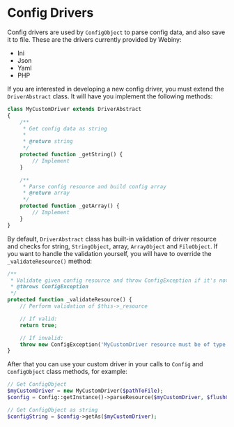 Config Drivers
=====================

Config drivers are used by `ConfigObject` to parse config data, and also save it to file.
These are the drivers currently provided by Webiny:

- Ini
- Json
- Yaml
- PHP

If you are interested in developing a new config driver, you must extend the `DriverAbstract` class. It will have you implement the following methods:
```php
class MyCustomDriver extends DriverAbstract
{
    /**
     * Get config data as string
     *
     * @return string
     */
    protected function _getString() {
        // Implement
    }

    /**
     * Parse config resource and build config array
     * @return array
     */
    protected function _getArray() {
        // Implement
    }
}
```
By default, `DriverAbstract` class has built-in validation of driver resource and checks for string, `StringObject`, array, `ArrayObject` and `FileObject`.
If you want to handle the validation yourself, you will have to override the `_validateResource()` method:

```php
/**
 * Validate given config resource and throw ConfigException if it's not valid
 * @throws ConfigException
 */
protected function _validateResource() {
    // Perform validation of $this->_resource

    // If valid:
    return true;

    // If invalid:
    throw new ConfigException('MyCustomDriver resource must be of type ... ');
}
```
After that you can use your custom driver in your calls to `Config` and `ConfigObject` class methods, for example:
```php
// Get ConfigObject
$myCustomDriver = new MyCustomDriver($pathToFile);
$config = Config::getInstance()->parseResource($myCustomDriver, $flushCache = false);

// Get ConfigObject as string
$configString = $config->getAs($myCustomDriver);
```